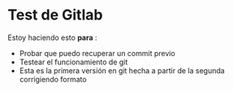 # Test de Gitlab
Estoy haciendo esto **para** :
- Probar que puedo recuperar un commit previo
- Testear el funcionamiento de git
- Esta es la primera versión en git hecha a partir de la segunda corrigiendo formato

